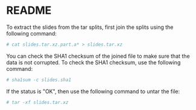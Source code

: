 # README

To extract the slides from the tar splits, first join the splits using the following command:
```sh
# cat slides.tar.xz.part.a* > slides.tar.xz
```

You can check the SHA1 checksum of the joined file to make sure that the data is not corrupted. To check the SHA1 checksum, use the following command:
```sh
# sha1sum -c slides.sha1
```

If the status is "OK", then use the following command to untar the file:
```sh
# tar -xf slides.tar.xz
```

